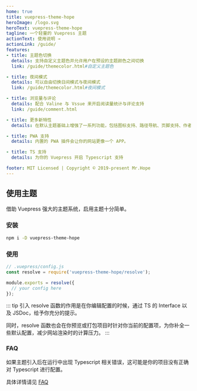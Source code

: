 ```yaml
---
home: true
title: vuepress-theme-hope
heroImage: /logo.svg
heroText: vuepress-theme-hope
tagline: 一个轻量的 Vuepress 主题
actionText: 使用说明 →
actionLink: /guide/
features:
- title: 主题色切换
  details: 支持自定义主题色并允许用户在预设的主题颜色之间切换
  link: /guide/themecolor.html#自定义主题色

- title: 夜间模式
  details: 可以自由切换日间模式与夜间模式
  link: /guide/themecolor.html#夜间模式

- title: 浏览量与评论
  details: 配合 Valine 与 Vssue 来开启阅读量统计与评论支持
  link: /guide/comment.html

- title: 更多新特性
  details: 在默认主题基础上增强了一系列功能，包括图标支持、路径导航、页脚支持、作者显示等

- title: PWA 支持
  details: 内置的 PWA 插件会让你的网站更像一个 APP。

- title: TS 支持
  details: 为你的 Vuepress 开启 Typescript 支持

footer: MIT Licensed | Copyright © 2019-present Mr.Hope
---
```


## 使用主题

借助 Vuepress 强大的主题系统，启用主题十分简单。

### 安装

```bash
npm i -D vuepress-theme-hope
```

### 使用

```js
// .vuepress/config.js
const resolve = require('vuepress-theme-hope/resolve');

module.exports = resolve({
  // your config here
});
```

::: tip
引入 resolve 函数的作用是在你编辑配置的时候，通过 TS 的 Interface 以及 JSDoc，给予你充分的提示。

同时，resolve 函数也会在你预览或打包项目时针对你当前的配置项，为你补全一些默认配置，减少网站渲染时的计算压力。
:::

### FAQ

如果主题引入后在运行中出现 Typescript 相关错误，这可能是你的项目没有正确对 Typescript 进行配置。

具体详情请见 [FAQ](FAQ/readme.md)
